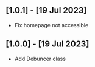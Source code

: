 ## [1.0.1] - [19 Jul 2023]

* Fix homepage not accessible
  
## [1.0.0] - [19 Jul 2023]

* Add Debuncer class
